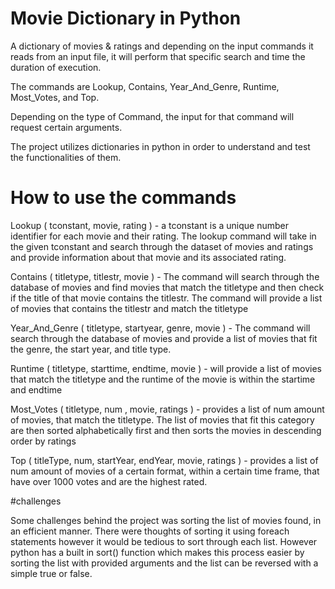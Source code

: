 # Movie Dictionary in Python

A dictionary of movies & ratings and depending on the input commands it 
reads from an input file, it will perform that specific search and time
the duration of execution.

The commands are Lookup, Contains, Year_And_Genre, Runtime, Most_Votes, and Top. 

Depending on the type of Command, the input for that command will request 
certain arguments. 

The project utilizes dictionaries in python in order to understand and test the
functionalities of them.

# How to use the commands
Lookup ( tconstant, movie, rating ) - a tconstant is a unique number identifier for each
movie and their rating. The lookup command will take in the given tconstant
and search through the dataset of movies and ratings and provide information
about that movie and its associated rating. 

Contains ( titletype, titlestr, movie ) - The command will search through the database
of movies and find movies that match the titletype and then check if the title
of that movie contains the titlestr. The command will provide a list of movies
that contains the titlestr and match the titletype

Year_And_Genre ( titletype, startyear, genre, movie ) - The command will search through
the database of movies and provide a list of movies that fit the genre, the start 
year, and title type. 

Runtime ( titletype, starttime, endtime, movie ) - will provide a list of movies that 
match the titletype and the runtime of the movie is within the startime and 
endtime

Most_Votes ( titletype, num , movie, ratings ) - provides a list of num amount of movies, that
match the titletype. The list of movies that fit this category are then sorted
alphabetically first and then sorts the movies in descending order by ratings

Top ( titleType, num, startYear, endYear, movie, ratings ) - provides a list of num
amount of movies of a certain format, within a certain time frame, that have over 
1000 votes and are the highest rated.

#challenges

Some challenges behind the project was sorting the list of movies found, in an
efficient manner. There were thoughts of sorting it using foreach statements
however it would be tedious to sort through each list. However python has a 
built in sort() function which makes this process easier by sorting the list
with provided arguments and the list can be reversed with a simple true or false.




